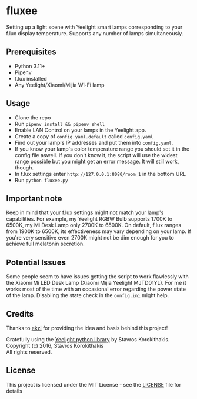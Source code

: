 # fluxee

Setting up a light scene with Yeelight smart lamps corresponding to your f.lux display temperature. Supports any number of lamps simultaneously.

## Prerequisites

- Python 3.11+
- Pipenv
- f.lux installed
- Any Yeelight/Xiaomi/Mijia Wi-Fi lamp

## Usage

- Clone the repo
- Run `pipenv install && pipenv shell`
- Enable LAN Control on your lamps in the Yeelight app.
- Create a copy of `config.yaml.default` called `config.yaml`
- Find out your lamp's IP addresses and put them into `config.yaml`.
- If you know your lamp's color temperature range you should set it in the config file aswell. If you don't know it, the script will use the widest range possible but you might get an error message. It will still work, though.
- In f.lux settings enter `http://127.0.0.1:8080/room_1` in the bottom URL
- Run `python fluxee.py`

## Important note

Keep in mind that your f.lux settings might not match your lamp's capabilities. For example, my Yeelight RGBW Bulb supports 1700K to 6500K, my Mi Desk Lamp only 2700K to 6500K. On default, f.lux ranges from 1900K to 6500K, its effectiveness may vary depending on your lamp. If you're very sensitive even 2700K might not be dim enough for you to achieve full melatonin secretion.

## Potential Issues

Some people seem to have issues getting the script to work flawlessly with the Xiaomi Mi LED Desk Lamp (Xiaomi Mijia Yeelight MJTD01YL). For me it works most of the time with an occasional error regarding the power state of the lamp. Disabling the state check in the `config.ini` might help.

## Credits

Thanks to [ekzi](https://github.com/mikhail-ekzi) for providing the idea and basis behind this project!

Gratefully using the [Yeelight python library](https://gitlab.com/stavros/python-yeelight) by Stavros Korokithakis.  
Copyright (c) 2016, Stavros Korokithakis  
All rights reserved.

## License

This project is licensed under the MIT License - see the [LICENSE](LICENSE) file for details
